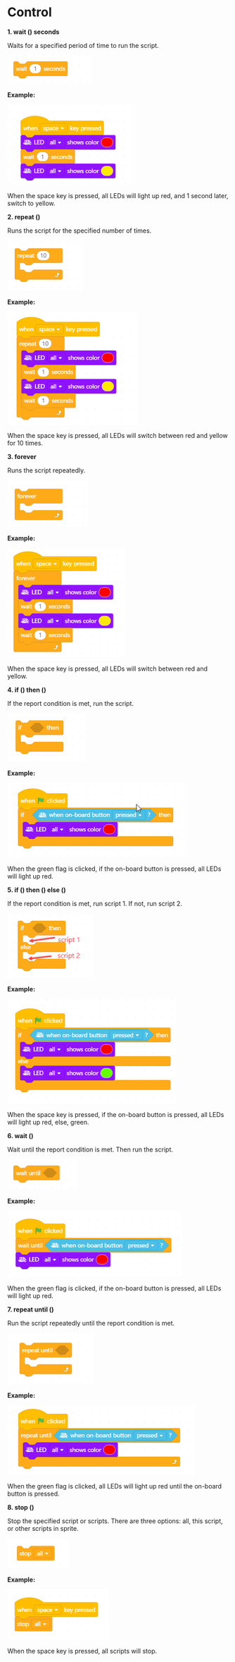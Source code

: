 # Control

**1. wait \(\) seconds**

Waits for a specified period of time to run the script.

![](../../.gitbook/assets/0%20%2815%29.png)

**Example:**

![](../../.gitbook/assets/1%20%283%29.png)

When the space key is pressed, all LEDs will light up red, and 1 second later, switch to yellow.

**2. repeat \(\)**

Runs the script for the specified number of times.

![](../../.gitbook/assets/2%20%2813%29.png)

**Example:**

![](../../.gitbook/assets/3%20%2813%29.png)

When the space key is pressed, all LEDs will switch between red and yellow for 10 times.

**3. forever**

Runs the script repeatedly.

![](../../.gitbook/assets/4%20%2813%29.png)

**Example:**

![](../../.gitbook/assets/5%20%289%29.png)

When the space key is pressed, all LEDs will switch between red and yellow.

**4. if \(\) then \(\)**

If the report condition is met, run the script.

![](../../.gitbook/assets/6%20%287%29.png)

**Example:**

![](../../.gitbook/assets/7%20%281%29.png)

When the green flag is clicked, if the on-board button is pressed, all LEDs will light up red.

**5. if \(\) then \(\) else \(\)**

If the report condition is met, run script 1. If not, run script 2.

![](../../.gitbook/assets/8.png)

**Example:**

![](../../.gitbook/assets/9%20%289%29.png)

When the space key is pressed, if the on-board button is pressed, all LEDs will light up red, else, green.

**6. wait \(\)**

Wait until the report condition is met. Then run the script.

![](../../.gitbook/assets/10%20%285%29.png)

**Example:**

![](../../.gitbook/assets/11.png)

When the green flag is clicked, if the on-board button is pressed, all LEDs will light up red.

**7. repeat until \(\)**

Run the script repeatedly until the report condition is met.

![](../../.gitbook/assets/12%20%281%29.png)

**Example:**

![](../../.gitbook/assets/13%20%281%29.png)

When the green flag is clicked, all LEDs will light up red until the on-board button is pressed.

**8. stop \(\)**

Stop the specified script or scripts. There are three options: all, this script, or other scripts in sprite.

![](../../.gitbook/assets/14%20%284%29.png)

**Example:**

![](../../.gitbook/assets/15%20%282%29.png)

When the space key is pressed, all scripts will stop.

